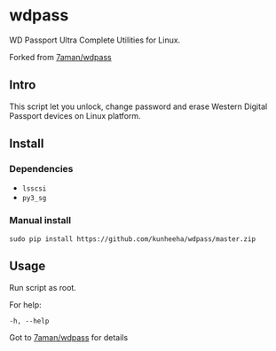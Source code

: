 # wdpass
WD Passport Ultra Complete Utilities for Linux.

Forked from [7aman/wdpass](https://github.com/7aman/wdpass)

## Intro

This script let you unlock, change password and erase Western Digital Passport devices on Linux platform. 

## Install

### Dependencies
- `lsscsi`
- `py3_sg`

### Manual install

```shell
sudo pip install https://github.com/kunheeha/wdpass/master.zip
```

## Usage

Run script as root. 

For help:

```
-h, --help
```

Got to [7aman/wdpass](https://github.com/7aman/wdpass) for details
